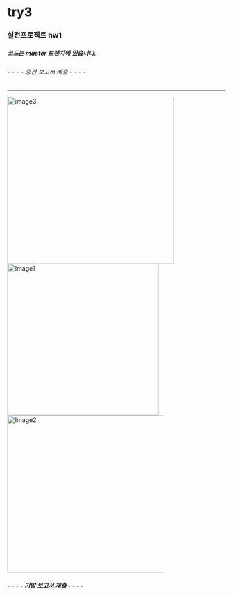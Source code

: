 # try3
### 실전프로젝트 hw1 
##### 코드는 master 브랜치에 있습니다.
######   - - - - 중간 보고서 제출 - - - -
* * *

<p align="start">
 <img width="384" alt="image3" src="https://github.com/thisissolmi/try3/assets/106761251/fa4f9b83-cbb7-4aad-bea2-404a2649c968">
<img width="349" alt="Image1" src="https://github.com/thisissolmi/try3/assets/106761251/4a31aba5-63fc-45db-ac29-886660505f37">
<img width="362" alt="Image2" src="https://github.com/thisissolmi/try3/assets/106761251/690b0b7e-015b-424e-8f67-f9c7201d7ad3">
</p>

#####   - - - - 기말 보고서 제출 - - - - 
